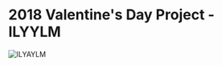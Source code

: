 
# 2018 Valentine's Day Project - ILYYLM
![ILYAYLM](https://github.com/skinsshark/ilyaylm/blob/gh-pages/static/media/front.db2251ae.png?raw=true)


 
